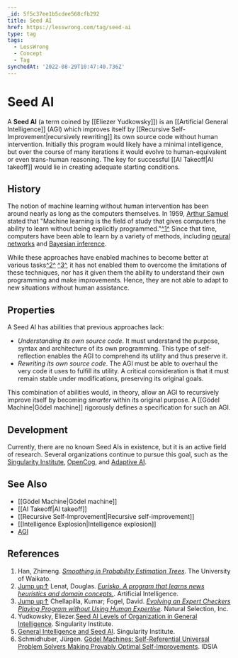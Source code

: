 ```yaml
---
_id: 5f5c37ee1b5cdee568cfb292
title: Seed AI
href: https://lesswrong.com/tag/seed-ai
type: tag
tags:
  - LessWrong
  - Concept
  - Tag
synchedAt: '2022-08-29T10:47:40.736Z'
---
```

# Seed AI

A **Seed AI** (a term coined by [[Eliezer Yudkowsky]]) is an [[Artificial General Intelligence]] (AGI) which improves itself by [[Recursive Self-Improvement|recursively rewriting]] its own source code without human intervention. Initially this program would likely have a minimal intelligence, but over the course of many iterations it would evolve to human-equivalent or even trans-human reasoning. The key for successful [[AI Takeoff|AI takeoff]] would lie in creating adequate starting conditions.

History
-------

The notion of machine learning without human intervention has been around nearly as long as the computers themselves. In 1959, [Arthur Samuel](http://en.wikipedia.org/wiki/Arthur_Samuel) stated that "Machine learning is the field of study that gives computers the ability to learn without being explicitly programmed."[^1^](#fn1) Since that time, computers have been able to learn by a variety of methods, including [neural networks](http://en.wikipedia.org/wiki/Artificial_neural_network) and [Bayesian inference](http://en.wikipedia.org/wiki/Bayesian_inference).

While these approaches have enabled machines to become better at various tasks[^2^](#fn2) [^3^](#fn3), it has not enabled them to overcome the limitations of these techniques, nor has it given them the ability to understand their own programming and make improvements. Hence, they are not able to adapt to new situations without human assistance.

Properties
----------

A Seed AI has abilities that previous approaches lack:

*   *Understanding its own source code*. It must understand the purpose, syntax and architecture of its own programming. This type of self-reflection enables the AGI to comprehend its utility and thus preserve it.
*   *Rewriting its own source code*. The AGI must be able to overhaul the very code it uses to fulfill its utility. A critical consideration is that it must remain stable under modifications, preserving its original goals.

This combination of abilities would, in theory, allow an AGI to recursively improve itself by becoming *smarter* within its original purpose. A [[Gödel Machine|Gödel machine]] rigorously defines a specification for such an AGI.

Development
-----------

Currently, there are no known Seed AIs in existence, but it is an active field of research. Several organizations continue to pursue this goal, such as the [Singularity Institute](http://intelligence.org), [OpenCog](http://opencog.org/), and [Adaptive AI](http://adaptiveai.com/).

See Also
--------

*   [[Gödel Machine|Gödel machine]]
*   [[AI Takeoff|AI takeoff]]
*   [[Recursive Self-Improvement|Recursive self-improvement]]
*   [[Intelligence Explosion|Intelligence explosion]]
*   [AGI](https://wiki.lesswrong.com/wiki/AGI)

References
----------

1.  Han, Zhimeng. [*Smoothing in Probability Estimation Trees*](http://researchcommons.waikato.ac.nz/bitstream/handle/10289/5701/thesis.pdf?sequence=3). The University of Waikato.
2.  [Jump up↑](https://wiki.lesswrong.com/wiki/Seed_AI?_ga=2.93005205.966300592.1600626178-561901249.1600626178#cite_ref-eurisko_2-0) Lenat, Douglas. [*Eurisko. A program that learns news heuristics and domain concepts.*](http://researchcommons.waikato.ac.nz/bitstream/handle/10289/5701/thesis.pdf?sequence=3). Artificial Intelligence.
3.  [Jump up↑](https://wiki.lesswrong.com/wiki/Seed_AI?_ga=2.93005205.966300592.1600626178-561901249.1600626178#cite_ref-checkers_3-0) Chellapilla, Kumar; Fogel, David. [*Evolving an Expert Checkers Playing Program without Using Human Expertise*](http://www.cs.ru.ac.za/courses/Honours/ai/HybridSystems/P2.pdf). Natural Selection, Inc.
4.  Yudkowsky, Eliezer.[Seed AI Levels of Organization in General Intelligence](http://intelligence.org/upload/LOGI/seedAI.html). Singularity Institute.
5.  [General Intelligence and Seed AI](http://intelligence.org/files/GISAI.html#para_seedAI_advantage). Singularity Institute.
6.  Schmidhuber, Jürgen. [Gödel Machines: Self-Referential Universal Problem Solvers Making Provably Optimal Self-Improvements](ftp://ftp.idsia.ch/pub/juergen/gm6.pdf). IDSIA